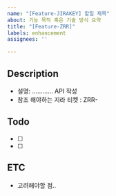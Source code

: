 ```yaml
---
name: "[Feature-JIRAKEY] 할일 제목"
about: 기능 목적 혹은 기술 방식 요약
title: "[Feature-ZRR]"
labels: enhancement
assignees: ''

---
```


## Description
- 설명: ............ API 작성
- 참조 해야하는 지라 티켓 : ZRR-

## Todo
- [ ] 
- [ ] 

## ETC
- 고려해야할 점..
